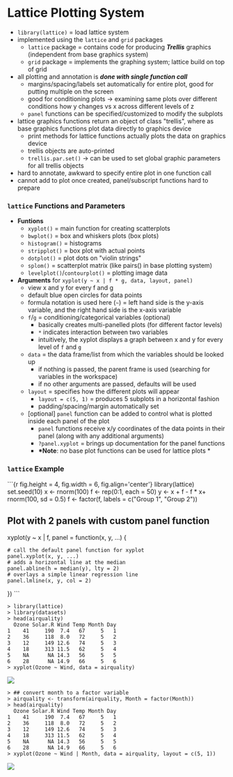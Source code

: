 # Lattice Plotting System

* `library(lattice)` = load lattice system
* implemented using the `lattice` and `grid` packages
  * `lattice` package = contains code for producing _**Trellis**_ graphics \(independent from base graphics system\)
  * `grid` package = implements the graphing system; lattice build on top of grid
* all plotting and annotation is _**done with single function call**_
  * margins/spacing/labels set automatically for entire plot, good for putting multiple on the screen
  * good for conditioning plots $\rightarrow$ examining same plots over different conditions how y changes vs x across different levels of z
  * `panel` functions can be specified/customized to modify the subplots
* lattice graphics functions return an object of class "trellis", where as base graphics functions plot data directly to graphics device
  * print methods for lattice functions actually plots the data on graphics device
  * trellis objects are auto-printed
  * `trellis.par.set()` $\rightarrow$ can be used to set global graphic parameters for all trellis objects
* hard to annotate, awkward to specify entire plot in one function call
* cannot add to plot once created, panel/subscript functions hard to prepare

### `lattice` Functions and Parameters

* **Funtions**
  * `xyplot()` = main function for creating scatterplots
  * `bwplot()` = box and whiskers plots \(box plots\)
  * `histogram()` = histograms
  * `stripplot()` = box plot with actual points
  * `dotplot()` = plot dots on "violin strings"
  * `splom()` = scatterplot matrix \(like pairs\(\) in base plotting system\)
  * `levelplot()`/`contourplot()` = plotting image data
* **Arguments** for `xyplot(y ~ x | f * g, data, layout, panel)`
  * view x and y for every f and g
  * default blue open circles for data points
  * formula notation is used here \(`~`\) = left hand side is the y-axis variable, and the right hand side is the x-axis variable
  * `f`/`g` = conditioning/categorical variables \(optional\)
    * basically creates multi-panelled plots \(for different factor levels\)
    * `*` indicates interaction between two variables
    * intuitively, the xyplot displays a graph between x and y for every level of `f` and `g`
  * `data` = the data frame/list from which the variables should be looked up
    * if nothing is passed, the parent frame is used \(searching for variables in the workspace\)
    * if no other arguments are passed, defaults will be used
  * `layout` = specifies how the different plots will appear
    * `layout = c(5, 1)` = produces 5 subplots in a horizontal fashion
    * padding/spacing/margin automatically set
  * \[optional\] `panel` function can be added to control what is plotted inside each panel of the plot
    * `panel` functions receive x/y coordinates of the data points in their panel \(along with any additional arguments\)
    * `?panel.xyplot` = brings up documentation for the panel functions
    * **\*Note**: no base plot functions can be used for lattice plots \*

### `lattice` Example

\`\`\`{r fig.height = 4, fig.width = 6, fig.align='center'}
library\(lattice\)
set.seed\(10\)
x &lt;- rnorm\(100\)
f &lt;- rep\(0:1, each = 50\)
y &lt;- x + f - f \* x+ rnorm\(100, sd = 0.5\)
f &lt;- factor\(f, labels = c\("Group 1", "Group 2"\)\)

## Plot with 2 panels with custom panel function

xyplot\(y ~ x \| f, panel = function\(x, y, ...\) {

```
# call the default panel function for xyplot
panel.xyplot(x, y, ...)
# adds a horizontal line at the median
panel.abline(h = median(y), lty = 2)
# overlays a simple linear regression line
panel.lmline(x, y, col = 2)
```

}\)
\`\`\`

```
> library(lattice)
> library(datasets)
> head(airquality)
  Ozone Solar.R Wind Temp Month Day
1    41     190  7.4   67     5   1
2    36     118  8.0   72     5   2
3    12     149 12.6   74     5   3
4    18     313 11.5   62     5   4
5    NA      NA 14.3   56     5   5
6    28      NA 14.9   66     5   6
> xyplot(Ozone ~ Wind, data = airquality)
```

![](/assets/airquality.png&s=200)



```
> ## convert month to a factor variable
> airquality <- transform(airquality, Month = factor(Month))
> head(airquality)
  Ozone Solar.R Wind Temp Month Day
1    41     190  7.4   67     5   1
2    36     118  8.0   72     5   2
3    12     149 12.6   74     5   3
4    18     313 11.5   62     5   4
5    NA      NA 14.3   56     5   5
6    28      NA 14.9   66     5   6
> xyplot(Ozone ~ Wind | Month, data = airquality, layout = c(5, 1))
```

![](/assets/airquality_transform.png)
